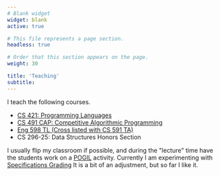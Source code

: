 ```yaml
---
# Blank widget
widget: blank
active: true

# This file represents a page section.
headless: true

# Order that this section appears on the page.
weight: 30

title: 'Teaching'
subtitle:
---
```


I teach the following courses. 

- [CS 421: Programming Languages](teaching/cs421-programming-languages)
- [CS 491 CAP: Competitive Algorithmic Programming](teaching/cs421cap-competitive-algorithmic-programming)
- [Eng 598 TL (Cross listed with CS 591 TA)](teaching/eng598tl-teaching-and-leadership)
- CS 296-25: Data Structures Honors Section

I usually flip my classroom if possible, and during the "lecture" time have the students work on a
[POGIL](project/pogil) activity.  Currently I am experimenting
with [Specifications Grading](project/specifications-grading)
It is a bit of an adjustment, but so far I like it.

